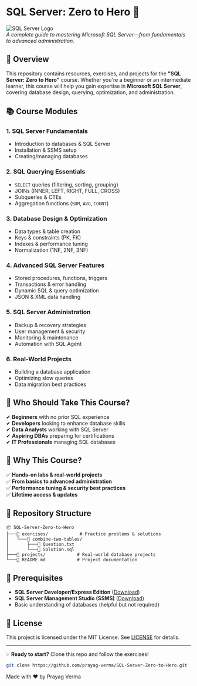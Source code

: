 # SQL Server: Zero to Hero 🚀  

![SQL Server Logo](https://img.shields.io/badge/Microsoft%20SQL%20Server-CC2927?style=for-the-badge&logo=microsoft%20sql%20server&logoColor=white)  
*A complete guide to mastering Microsoft SQL Server—from fundamentals to advanced administration.*  

## 📌 Overview  
This repository contains resources, exercises, and projects for the **"SQL Server: Zero to Hero"** course. Whether you're a beginner or an intermediate learner, this course will help you gain expertise in **Microsoft SQL Server**, covering database design, querying, optimization, and administration.  

## 📚 Course Modules  

### **1. SQL Server Fundamentals**  
- Introduction to databases & SQL Server  
- Installation & SSMS setup  
- Creating/managing databases  

### **2. SQL Querying Essentials**  
- `SELECT` queries (filtering, sorting, grouping)  
- JOINs (INNER, LEFT, RIGHT, FULL, CROSS)  
- Subqueries & CTEs  
- Aggregation functions (`SUM`, `AVG`, `COUNT`)  

### **3. Database Design & Optimization**  
- Data types & table creation  
- Keys & constraints (PK, FK)  
- Indexes & performance tuning  
- Normalization (1NF, 2NF, 3NF)  

### **4. Advanced SQL Server Features**  
- Stored procedures, functions, triggers  
- Transactions & error handling  
- Dynamic SQL & query optimization  
- JSON & XML data handling  

### **5. SQL Server Administration**  
- Backup & recovery strategies  
- User management & security  
- Monitoring & maintenance  
- Automation with SQL Agent  

### **6. Real-World Projects**  
- Building a database application  
- Optimizing slow queries  
- Data migration best practices  

## 🎯 Who Should Take This Course?  
✔ **Beginners** with no prior SQL experience  
✔ **Developers** looking to enhance database skills  
✔ **Data Analysts** working with SQL Server  
✔ **Aspiring DBAs** preparing for certifications  
✔ **IT Professionals** managing SQL databases  

## 🚀 Why This Course?  
✅ **Hands-on labs & real-world projects**  
✅ **From basics to advanced administration**  
✅ **Performance tuning & security best practices**  
✅ **Lifetime access & updates**  

## 📂 Repository Structure  
```
📦 SQL-Server-Zero-to-Hero
├───📂 exercises/            # Practice problems & solutions
│   └───📂 combine-two-tables/
│       ├───📜 Question.txt
│       └───📜 Solution.sql
├───📂 projects/            # Real-world database projects
└───📜 README.md            # Project documentation
```

## 🔧 Prerequisites  
- **SQL Server Developer/Express Edition** ([Download](https://www.microsoft.com/en-us/sql-server/sql-server-downloads))  
- **SQL Server Management Studio (SSMS)** ([Download](https://learn.microsoft.com/en-us/sql/ssms/download-sql-server-management-studio-ssms))  
- Basic understanding of databases (helpful but not required)  

## 📜 License  
This project is licensed under the MIT License. See [LICENSE](LICENSE) for details.  

---

💡 **Ready to start?** Clone this repo and follow the exercises!  
```bash
git clone https://github.com/prayag-verma/SQL-Server-Zero-to-Hero.git
```
Made with ❤️ by Prayag Verma
